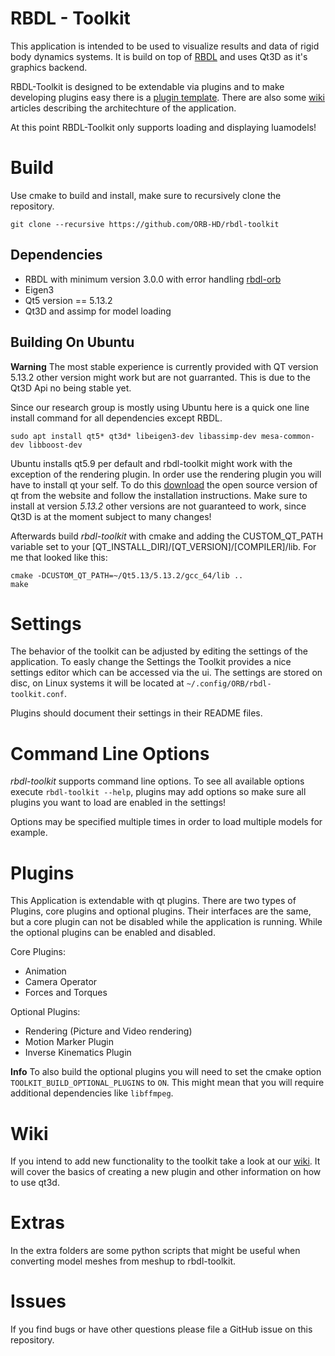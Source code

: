 RBDL - Toolkit
==============

This application is intended to be used to visualize results and data of rigid body dynamics systems. 
It is build on top of [RBDL](https://github.com/ORB-HD/rbdl-orb) and uses Qt3D as it's graphics backend.

RBDL-Toolkit is designed to be extendable via plugins and to make developing plugins easy there is a
[plugin template](https://github.com/ORB-HD/toolkit-plugin-template). There are also some 
[wiki](https://github.com/ORB-HD/rbdl-toolkit/wiki) articles describing the architechture of the
application.

At this point RBDL-Toolkit only supports loading and displaying luamodels!

# Build

Use cmake to build and install, make sure to recursively clone the repository.
```
git clone --recursive https://github.com/ORB-HD/rbdl-toolkit
```

## Dependencies

* RBDL with minimum version 3.0.0 with error handling [rbdl-orb](https://github.com/ORB-HD/rbdl-orb)
* Eigen3
* Qt5 version == 5.13.2
* Qt3D and assimp for model loading

## Building On Ubuntu

**Warning** The most stable experience is currently provided with QT version 5.13.2 other version might work
but are not guarranted. This is due to the Qt3D Api no being stable yet.

Since our research group is mostly using Ubuntu here is a quick one line
install command for all dependencies except RBDL.

`sudo apt install qt5* qt3d* libeigen3-dev libassimp-dev mesa-common-dev libboost-dev`

Ubuntu installs qt5.9 per default and rbdl-toolkit might work with the exception
of the rendering plugin.  In order use the rendering plugin you will have to
install qt your self. To do this [download](https://download.qt.io/archive/qt/5.13/5.13.2/) the open source version of qt from
the website and follow the installation instructions. Make sure to install
at version *5.13.2* other versions are not guaranteed to work, since Qt3D is 
at the moment subject to many changes!

Afterwards build *rbdl-toolkit* with cmake and adding the CUSTOM_QT_PATH variable set to 
your [QT_INSTALL_DIR]/[QT_VERSION]/[COMPILER]/lib. 
For me that looked like this:

```code
cmake -DCUSTOM_QT_PATH=~/Qt5.13/5.13.2/gcc_64/lib ..
make
```

# Settings

The behavior of the toolkit can be adjusted by editing the settings of the
application. To easly change the Settings the Toolkit provides a nice settings editor which
can be accessed via the ui. The settings are stored on disc, on Linux systems it 
will be located at ```~/.config/ORB/rbdl-toolkit.conf```.

Plugins should document their settings in their README files. 

# Command Line Options

*rbdl-toolkit* supports command line options. To see all available options
execute ``rbdl-toolkit --help``, plugins may add options so make sure all
plugins you want to load are enabled in the settings!

Options may be specified multiple times in order to load multiple models
for example.

# Plugins

This Application is extendable with qt plugins. There are two types of Plugins, core plugins and
optional plugins. Their interfaces are the same, but a core plugin can not be disabled while the
application is running. While the optional plugins can be enabled and disabled. 

Core Plugins:
- Animation
- Camera Operator
- Forces and Torques

Optional Plugins:
- Rendering (Picture and Video rendering)
- Motion Marker Plugin
- Inverse Kinematics Plugin

**Info** To also build the optional plugins you will need to set the cmake option
`TOOLKIT_BUILD_OPTIONAL_PLUGINS` to `ON`. This might mean that you will require
additional dependencies like `libffmpeg`.

# Wiki

If you intend to add new functionality to the toolkit take a look at our [wiki](https://github.com/ORB-HD/rbdl-toolkit/wiki).
It will cover the basics of creating a new plugin and other information on how to use qt3d.

# Extras

In the extra folders are some python scripts that might be useful when
converting model meshes from meshup to rbdl-toolkit.

# Issues

If you find bugs or have other questions please file a GitHub issue on this repository.

